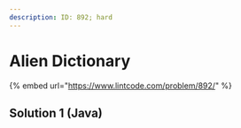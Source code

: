 ```yaml
---
description: ID: 892; hard
---
```

# Alien Dictionary

{% embed url="https://www.lintcode.com/problem/892/" %}

## Solution 1 (Java)

```java
```

